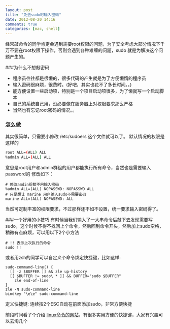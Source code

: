 ```yaml
---
layout: post
title: "免去sudo时输入密码"
date: 2012-08-20 14:16
comments: true
categories: [mac, shell]
---
```

经常敲命令的同学肯定会遇到需要root权限的问题，为了安全考虑大部分情况下千万不要在root权限下操作，否则会遇到各种难缠的问题，sudo 就是为解决这个问题产生的。

###为什么不想敲密码
<!-- more -->
- 程序员往往都是很懒的，很多代码的产生就是为了方便懒惰的程序员
- 输入密码很麻烦，很费时。(好吧，其实也花不了多长时间。。)
- 能方便设置一些启动项，特别是一个项目启动项很多，为了懒就写一个启动脚本
- 自己的系统自己用，没必要像在服务器上对权限要求那么严格
- 当然也有忘记root密码的情况。。

### 怎么做
其实很简单，只需要小修改 /etc/sudoers 这个文件就可以了。
默认情况的权限是这样的

```bash
root ALL=(ALL) ALL
%admin ALL=(ALL) ALL
```

意思是root用户和admin群组的用户都能执行所有命令，当然也是需要输入password的
修改如下：

```
# 修改amdin组都不用输入密码
%admin ALL=(ALL) NOPASSWD: NOPASSWD ALL
# 只是想让 marine 用户输入sudo不需要密码
marine ALL=(ALL) NOPASSWD: ALL
```

当然可定制丰富的权限要求，不过那样还不如不设置，统一要求输入密码得了。

###一个好用的小技巧
有时候当我们输入了一大串命令后敲下去发现需要写sudo，这个时候不得不找回上个命令，然后回到命令开头，然后加上sudo空格，稍微有点麻烦，可以用以下2个小方法

```
# !! 表示上次执行的命令
sudo !!
```

或者用zsh的同学可以自定义个命令绑定快捷键，比如这样:

```
sudo-command-line() {
  [[ -z $BUFFER ]] && zle up-history
  [[ $BUFFER != sudo\ * ]] && BUFFER="sudo $BUFFER"
    zle end-of-line
}
zle -N sudo-command-line
bindkey "\e\e" sudo-command-line
```

定义快捷键: 连续按2个ESC自动在前面添加sudo，非常方便快捷

前段时间看了个介绍 [linux命令的网站](http://www.commandlinefu.com/commands/browse/sort-by-votes)，有很多实用方便的快捷键，大家有兴趣可以去淘几个
